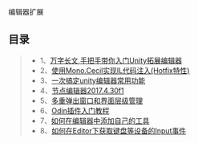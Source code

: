 编辑器扩展

目录
----
>* 1、[万字长文,手把手带你入门Unity拓展编辑器](https://mp.weixin.qq.com/s/96N9NkQPFhgNBeEbV_S5wg)
>* 2、[使用Mono.Cecil实现IL代码注入(Hotfix特性)](https://www.jianshu.com/p/a5276aadccdd?from=singlemessage)
>* 3、[一次搞定unity编辑器常用功能](https://yq.aliyun.com/articles/69190)
>* 4、[节点编辑器2017.4.30f1]()
>* 5、[多重弹出窗口和界面层级管理](https://github.com/tchua1993/UnityKnowledge/tree/master/EditorExtension/MultiEditorWindow)
>* 6、[Odin插件入门教程](http://tonytang1990.github.io/2019/05/15/Odin%E6%8F%92%E4%BB%B6/)
>* 7、[如何在编辑器中添加自己的工具](https://www.cnblogs.com/ZhYQ-Note/articles/5846239.html)
>* 8、[如何在Editor下获取键盘等设备的Input事件](https://www.bobsong.net/945.html)
